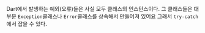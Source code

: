 
Dart에서 발생하는 예외(오류)들은 사실 모두 클래스의 인스턴스이다.
그 클래스들은 대부분 `Exception`클래스나 `Error`클래스를 상속해서 만들어져 있어요
그래서 `try-catch`에서 잡을 수 있다.

